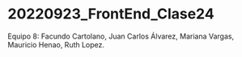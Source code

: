 # 20220923_FrontEnd_Clase24
Equipo 8:
Facundo Cartolano, Juan Carlos Álvarez, Mariana Vargas, Mauricio Henao, Ruth Lopez.
